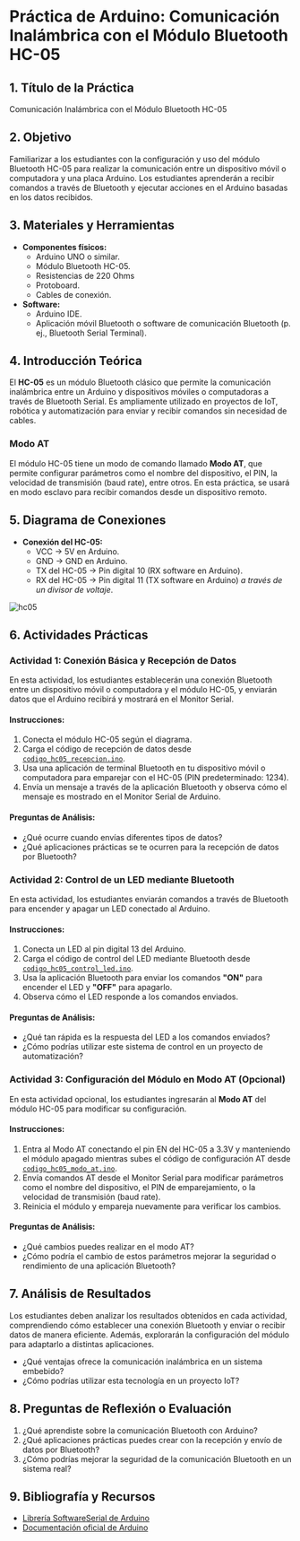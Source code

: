 # Práctica de Arduino: Comunicación Inalámbrica con el Módulo Bluetooth HC-05

## 1. Título de la Práctica
Comunicación Inalámbrica con el Módulo Bluetooth HC-05

## 2. Objetivo
Familiarizar a los estudiantes con la configuración y uso del módulo Bluetooth HC-05 para realizar la comunicación entre un dispositivo móvil o computadora y una placa Arduino. Los estudiantes aprenderán a recibir comandos a través de Bluetooth y ejecutar acciones en el Arduino basadas en los datos recibidos.

## 3. Materiales y Herramientas
- **Componentes físicos:**
  - Arduino UNO o similar.
  - Módulo Bluetooth HC-05.
  - Resistencias de 220 Ohms
  - Protoboard.
  - Cables de conexión.
- **Software:**
  - Arduino IDE.
  - Aplicación móvil Bluetooth o software de comunicación Bluetooth (p. ej., Bluetooth Serial Terminal).

## 4. Introducción Teórica
El **HC-05** es un módulo Bluetooth clásico que permite la comunicación inalámbrica entre un Arduino y dispositivos móviles o computadoras a través de Bluetooth Serial. Es ampliamente utilizado en proyectos de IoT, robótica y automatización para enviar y recibir comandos sin necesidad de cables.

### **Modo AT**
El módulo HC-05 tiene un modo de comando llamado **Modo AT**, que permite configurar parámetros como el nombre del dispositivo, el PIN, la velocidad de transmisión (baud rate), entre otros. En esta práctica, se usará en modo esclavo para recibir comandos desde un dispositivo remoto.

## 5. Diagrama de Conexiones
- **Conexión del HC-05:**
  - VCC → 5V en Arduino.
  - GND → GND en Arduino.
  - TX del HC-05 → Pin digital 10 (RX software en Arduino).
  - RX del HC-05 → Pin digital 11 (TX software en Arduino) *a través de un divisor de voltaje*.

![hc05](Diagrama/hc05.png)

## 6. Actividades Prácticas

### Actividad 1: Conexión Básica y Recepción de Datos
En esta actividad, los estudiantes establecerán una conexión Bluetooth entre un dispositivo móvil o computadora y el módulo HC-05, y enviarán datos que el Arduino recibirá y mostrará en el Monitor Serial.

#### Instrucciones:
1. Conecta el módulo HC-05 según el diagrama.
2. Carga el código de recepción de datos desde [`codigo_hc05_recepcion.ino`](Codigo/codigo_hc05_recepcion.ino).
3. Usa una aplicación de terminal Bluetooth en tu dispositivo móvil o computadora para emparejar con el HC-05 (PIN predeterminado: 1234).
4. Envía un mensaje a través de la aplicación Bluetooth y observa cómo el mensaje es mostrado en el Monitor Serial de Arduino.

#### Preguntas de Análisis:
- ¿Qué ocurre cuando envías diferentes tipos de datos?
- ¿Qué aplicaciones prácticas se te ocurren para la recepción de datos por Bluetooth?

### Actividad 2: Control de un LED mediante Bluetooth
En esta actividad, los estudiantes enviarán comandos a través de Bluetooth para encender y apagar un LED conectado al Arduino.

#### Instrucciones:
1. Conecta un LED al pin digital 13 del Arduino.
2. Carga el código de control del LED mediante Bluetooth desde [`codigo_hc05_control_led.ino`](Codigo/codigo_hc05_control_led.ino).
3. Usa la aplicación Bluetooth para enviar los comandos **"ON"** para encender el LED y **"OFF"** para apagarlo.
4. Observa cómo el LED responde a los comandos enviados.

#### Preguntas de Análisis:
- ¿Qué tan rápida es la respuesta del LED a los comandos enviados?
- ¿Cómo podrías utilizar este sistema de control en un proyecto de automatización?

### Actividad 3: Configuración del Módulo en Modo AT (Opcional)
En esta actividad opcional, los estudiantes ingresarán al **Modo AT** del módulo HC-05 para modificar su configuración.

#### Instrucciones:
1. Entra al Modo AT conectando el pin EN del HC-05 a 3.3V y manteniendo el módulo apagado mientras subes el código de configuración AT desde [`codigo_hc05_modo_at.ino`](Codigo/codigo_hc05_modo_at.ino).
2. Envía comandos AT desde el Monitor Serial para modificar parámetros como el nombre del dispositivo, el PIN de emparejamiento, o la velocidad de transmisión (baud rate).
3. Reinicia el módulo y empareja nuevamente para verificar los cambios.

#### Preguntas de Análisis:
- ¿Qué cambios puedes realizar en el modo AT?
- ¿Cómo podría el cambio de estos parámetros mejorar la seguridad o rendimiento de una aplicación Bluetooth?

## 7. Análisis de Resultados
Los estudiantes deben analizar los resultados obtenidos en cada actividad, comprendiendo cómo establecer una conexión Bluetooth y enviar o recibir datos de manera eficiente. Además, explorarán la configuración del módulo para adaptarlo a distintas aplicaciones.

- ¿Qué ventajas ofrece la comunicación inalámbrica en un sistema embebido?
- ¿Cómo podrías utilizar esta tecnología en un proyecto IoT?

## 8. Preguntas de Reflexión o Evaluación
1. ¿Qué aprendiste sobre la comunicación Bluetooth con Arduino?
2. ¿Qué aplicaciones prácticas puedes crear con la recepción y envío de datos por Bluetooth?
3. ¿Cómo podrías mejorar la seguridad de la comunicación Bluetooth en un sistema real?

## 9. Bibliografía y Recursos
- [Librería SoftwareSerial de Arduino](https://www.arduino.cc/en/Reference/SoftwareSerial)
- [Documentación oficial de Arduino](https://www.arduino.cc/reference/en/)

